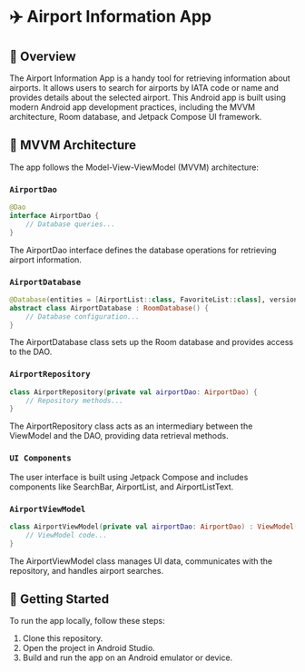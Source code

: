 # ✈️ Airport Information App

## 📖 Overview

The Airport Information App is a handy tool for retrieving information about airports. It allows users to search for airports by IATA code or name and provides details about the selected airport. This Android app is built using modern Android app development practices, including the MVVM architecture, Room database, and Jetpack Compose UI framework.

## 🧱 MVVM Architecture

The app follows the Model-View-ViewModel (MVVM) architecture:

### `AirportDao`

```kotlin
@Dao
interface AirportDao {
    // Database queries...
}
```
The AirportDao interface defines the database operations for retrieving airport information.

### `AirportDatabase`

```kotlin
@Database(entities = [AirportList::class, FavoriteList::class], version = 1)
abstract class AirportDatabase : RoomDatabase() {
    // Database configuration...
}
```
The AirportDatabase class sets up the Room database and provides access to the DAO.

### `AirportRepository`

```kotlin
class AirportRepository(private val airportDao: AirportDao) {
    // Repository methods...
}
```
The AirportRepository class acts as an intermediary between the ViewModel and the DAO, providing data retrieval methods.

### `UI Components`

The user interface is built using Jetpack Compose and includes components like SearchBar, AirportList, and AirportListText.

### `AirportViewModel`

```kotlin
class AirportViewModel(private val airportDao: AirportDao) : ViewModel() {
    // ViewModel code...
}
```
The AirportViewModel class manages UI data, communicates with the repository, and handles airport searches.

## 🚀 Getting Started
To run the app locally, follow these steps:

1. Clone this repository.
2. Open the project in Android Studio.
3. Build and run the app on an Android emulator or device.
